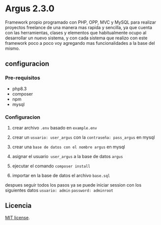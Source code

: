 # Argus 2.3.0
Framework propio programado con PHP, OPP, MVC y MySQL para realizar proyectos freelance de una manera mas rapida y sencilla, ya que cuenta con las herramientas, clases y elementos que habitualmente ocupo al desarrollar un nuevo sistema, y con cada sistema que realizo con este framework poco a poco voy agregando mas funcionalidades a la base del mismo.

## configuracion
### Pre-requisitos
- php8.3
- composer
- npm
- mysql

### Configuracion
1. crear archivo `.env` basado en `example.env`

2. crear un `usuario: user_argus` con la `contraseña: pass_argus` en mysql

3. crear una `base de datos con el nombre argus` en mysql

4. asignar el usuario` user_argus` a la base de datos `argus`

5. ejecutar el comando `composer install`

6. importar en la base de datos el archivo `base.sql`

despues seguir todos los pasos ya se puede iniciar session con los siguientes datos `usuario: admin` `password: adminroot`

## Licencia
[MIT license](https://opensource.org/licenses/MIT).
